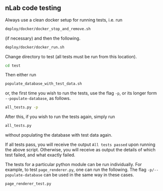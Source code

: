 nLab code testing
------------------

Always use a clean docker setup for running tests, i.e. run

```bash
deploy/docker/docker_stop_and_remove.sh
```

(if necessary) and then the following.

```bash
deploy/docker/docker_run.sh
```

Change directory to test (all tests must be run from this location).

```bash
cd test
```

Then either run

```bash
populate_database_with_test_data.sh
```

or, the first time you wish to run the tests, use the flag `-p`, or its
longer form `--populate-database`, as follows.

```bash
all_tests.py -p
```

After this, if you wish to run the tests again, simply run

```bash
all_tests.py
```

without populating the database with test data again.

If all tests pass, you will receive the output `All tests passed` upon running
the above script. Otherwise, you will receive as output the details of which
test failed, and what exactly failed.

The tests for a particular python module can be run individually. For example,
to test `page_renderer.py`, one can run the following. The flag
`-p/--populate-database` can be used in the same way in these cases.

```bash
page_renderer_test.py
```
